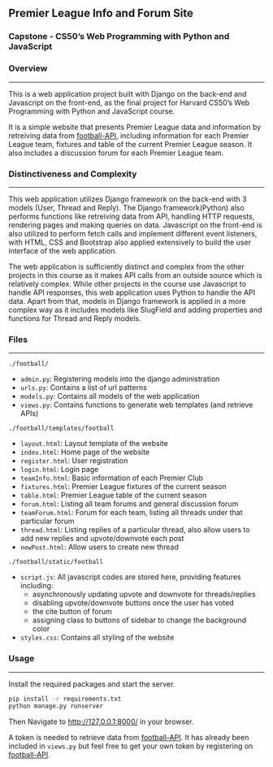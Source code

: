 ## Premier League Info and Forum Site
### Capstone - CS50’s Web Programming with Python and JavaScript

### Overview

--------

This is a web application project built with Django on the back-end and Javascript on the front-end, as the final project for Harvard CS50’s Web Programming with Python and JavaScript course.

It is a simple website that presents Premier League data and information by retreiving data from [football-API](https://www.football-data.org/), including information for each Premier League team, fixtures and table of the current Premier League season.
It also includes a discussion forum for each Premier League team.

### Distinctiveness and Complexity

--------

This web application utilizes Django framework on the back-end with 3 models (User, Thread and Reply).
The Django framework(Python) also performs functions like retreiving data from API, handling HTTP requests, rendering pages and making queries on data.
Javascript on the front-end is also utilized to perform fetch calls and implement different event listeners, with HTML, CSS and Bootstrap also applied extensively to build the user interface of the web application.

The web application is sufficiently distinct and complex from the other projects in this course as it makes API calls from an outside source which is relatively complex. 
While other projects in the course use Javascript to handle API responses, this web application uses Python to handle the API data.
Apart from that, models in Django framework is applied in a more complex way as it includes models like SlugField and adding properties and functions for Thread and Reply models.


### Files

--------

`./football/`
- `admin.py`: Registering models into the django administration
- `urls.py`: Contains a list of url patterns
- `models.py`: Contains all models of the web application
- `views.py`: Contains functions to generate web templates (and retrieve APIs)

`./football/templates/football`
- `layout.html`: Layout template of the website
- `index.html`: Home page of the website
- `register.html`: User registration
- `login.html`: Login page
- `teamInfo.html`: Basic information of each Premier Club
- `fixtures.html`: Premier League fixtures of the current season
- `table.html`: Premier League table of the current season
- `forum.html`: Listing all team forums and general discussion forum
- `teamForum.html`: Forum for each team, listing all threads under that particular forum
- `thread.html`: Listing replies of a particular thread, also allow users to add new replies and upvote/downvote each post
- `newPost.html`: Allow users to create new thread

`./football/static/football`
- `script.js`: All javascript codes are stored here, providing features including:
    - asynchronously updating upvote and downvote for threads/replies
    - disabling upvote/downvote buttons once the user has voted
    - the cite button of forum
    - assigning class to buttons of sidebar to change the background color
- `styles.css`: Contains all styling of the website


### Usage

--------

Install the required packages and start the server.

```sh
pip install -r requirements.txt
python manage.py runserver
```

Then Navigate to http://127.0.0.1:8000/ in your browser.

A token is needed to retrieve data from [football-API](https://www.football-data.org/).
It has already been included in `views.py` but feel free to get your own token by registering on [football-API](https://www.football-data.org/).
